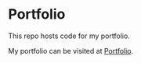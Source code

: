 # Portfolio

This repo hosts code for my portfolio.

My portfolio can be visited at [Portfolio](https://ritvijsrivastava.github.io/portfolio).
